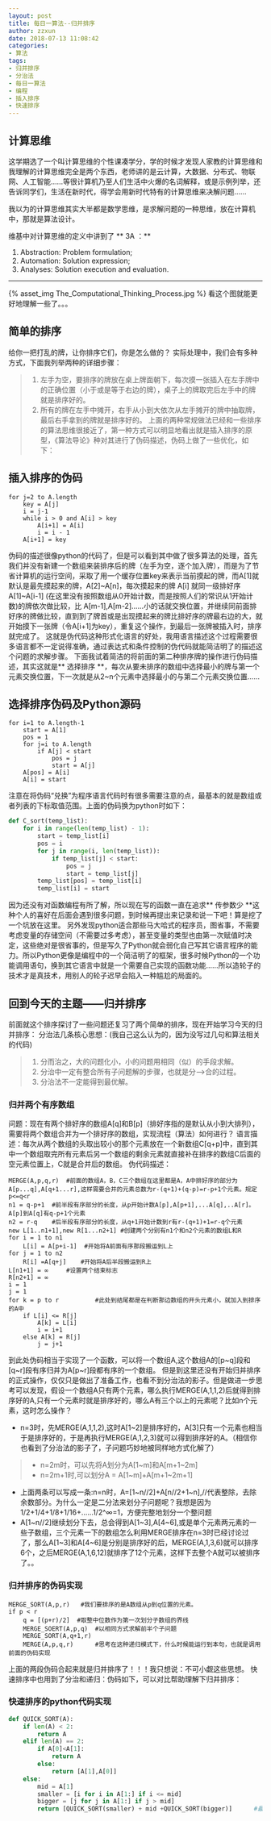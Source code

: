 ```yaml
---
layout: post
title: 每日一算法--归并排序
author: zzxun
date: 2018-07-13 11:08:42
categories:
- 算法
tags:
- 归并排序
- 分治法
- 每日一算法
- 编程
- 插入排序
- 快速排序
---
```


## 计算思维 ##
这学期选了一个叫计算思维的个性课凑学分，学的时候才发现人家教的计算思维和我理解的计算思维完全是两个东西，老师讲的是云计算，大数据、分布式、物联网、人工智能……等很计算机乃至人们生活中火爆的名词解释，或是示例列举，还告诉同学们，生活在新时代，得学会用新时代特有的计算思维来决解问题……

我以为的计算思维其实大半都是数学思维，是求解问题的一种思维，放在计算机中，那就是算法设计。

维基中对计算思维的定义中讲到了 ** 3A ：** 
1. Abstraction: Problem formulation;
2. Automation: Solution expression;
3. Analyses: Solution execution and evaluation.
<!--more-->
-----
{% asset_img The_Computational_Thinking_Process.jpg %}
看这个图就能更好地理解一些了。。。

## 简单的排序 ##
给你一把打乱的牌，让你排序它们，你是怎么做的？
实际处理中，我们会有多种方式，下面我列举两种的详细步骤：
> 1. 左手为空，要排序的牌放在桌上牌面朝下，每次摸一张插入在左手牌中的正确位置（小于或是等于右边的牌），桌子上的牌取完后左手中的牌就是排序好的。
> 2. 所有的牌在左手中摊开，右手从小到大依次从左手摊开的牌中抽取牌，最后右手拿到的牌就是排序好的。
上面的两种常规做法已经和一些排序的算法思维很接近了，第一种方式可以明显地看出就是插入排序的原型，《算法导论》种对其进行了伪码描述，伪码上做了一些优化，如下：
## 插入排序的伪码 ##
~~~
for j=2 to A.length   
    key = A[j]
    i = j-1
    while i > 0 and A[i] > key
        A[i+1] = A[i] 
        i = i - 1
    A[i+1] = key
~~~
>
伪码的描述很像python的代码了，但是可以看到其中做了很多算法的处理，首先我们并没有新建一个数组来装排序后的牌（左手为空，逐个加入牌），而是为了节省计算机的运行空间，采取了用一个缓存位置key来表示当前摸起的牌，而A[1]就默认是最先摸起来的牌，A[2]~A[n]，每次摸起来的牌 A[i] 就同一级排好序 A[1]~A[i-1] (在这里没有按照数组从0开始计数，而是按照人们的常识从1开始计数)的牌依次做比较，比 A[m-1],A[m-2]……小的话就交换位置，并继续同前面排好序的牌做比较，直到到了牌首或是出现摸起来的牌比排好序的牌最右边的大，就开始摸下一张牌（令A[i+1]为key），重复这个操作，到最后一张牌被插入时，排序就完成了。
这就是伪代码这种形式化语言的好处，我用语言描述这个过程需要很多语言都不一定说得准确，通过表达式和条件控制的伪代码就能简洁明了的描述这个问题的求解步骤。
下面我试着简洁的将前面的第二种排序牌的操作进行伪码描述，其实这就是** 选择排序 **，每次从要未排序的数组中选择最小的牌与第一个元素交换位置，下一次就是从2~n个元素中选择最小的与第二个元素交换位置……
## 选择排序伪码及Python源码 ##
~~~
for i=1 to A.length-1   
    start = A[1]
    pos = 1
    for j=i to A.length
        if A[j] < start
            pos = j
            start = A[j]
    A[pos] = A[i]
    A[i] = start
~~~
注意在将伪码“兑换”为程序语言代码时有很多需要注意的点，最基本的就是数组或者列表的下标取值范围。上面的伪码换为python时如下：
~~~python
def C_sort(temp_list):
    for i in range(len(temp_list) - 1):
        start = temp_list[i]
        pos = i
        for j in range(i, len(temp_list)):
            if temp_list[j] < start:
                pos = j
                start = temp_list[j]
        temp_list[pos] = temp_list[i]
        temp_list[i] = start
~~~
因为还没有对函数编程有所了解，所以现在写的函数一直在追求** 传参数少 **这种个人的喜好在后面会遇到很多问题，到时候再提出来记录和说一下吧！算是挖了一个坑放在这里。
另外发现python适合那些马大哈式的程序员，图省事，不需要考虑变量的存储空间（不需要过多考虑），甚至变量的类型也由第一次赋值时决定，这些绝对是很省事的，但是写久了Python就会弱化自己写其它语言程序的能力。所以Python更像是编程中的一个简洁明了的框架，很多时候Python的一个功能调用语句，换到其它语言中就是一个需要自己实现的函数功能……所以造轮子的技术才是真技术，用别人的轮子迟早会陷入一种尴尬的局面的。
## 回到今天的主题——归并排序 ##
前面就这个排序探讨了一些问题还复习了两个简单的排序，现在开始学习今天的归并排序：
分治法几条核心思想：(我自己这么认为的，因为没写过几句和算法相关的代码)
>1. 分而治之，大的问题化小，小的问题用相同（似）的手段求解。
>2. 分治中一定有整合所有子问题解的步骤，也就是分——>合的过程。
>3. 分治法不一定能得到最优解。
### 归并两个有序数组 ###
问题：现在有两个排好序的数组A[q]和B[p]（排好序指的是默认从小到大排列），需要将两个数组合并为一个排好序的数组，实现流程（算法）如何进行？
语言描述：每次从两个数组的头取出较小的那个元素放在一个新数组C[q+p]中，直到其中一个数组取完所有元素后另一个数组的剩余元素就直接补在排序的数组C后面的空元素位置上，C就是合并后的数组。
伪代码描述：
~~~
MERGE(A,p,q,r)  #前面的数组A，B，C三个数组在这里都是A，A中排好序的部分为A[p...q],A[q+1...r],这样需要合并的元素总数为r-(q+1)+(q-p)=r-p+1个元素。规定p<=q<r
n1 = q-p+1  #前半段有序部分的长度，从p开始计数A[p],A[p+1],...A[q],..A[r]。A[p]到A[q]有q-p+1个元素
n2 = r-q    #后半段有序部分的长度，从q+1开始计数到r有r-(q+1)+1=r-q个元素
new L[1..n1+1],new R[1...n2+1] #创建两个分别有n1个和n2个元素的数组L和R
for i = 1 to n1
    L[i] = A[p+i-1]  #开始将A前面有序那段搬运到L上
for j = 1 to n2
    R[i] =A[q+j]    #开始将A后半段搬运到R上
L[n1+1] = ∞     #设置两个结束标志
R[n2+1] = ∞
i = 1
j = 1
for k = p to r          #此处到结尾都是在判断那边数组的开头元素小，就加入到排序的A中
    if L[i] <= R[j]
        A[k] = L[i]
        i = i+1
    else A[k] = R[j]
        j = j+1
~~~
到此处伪码相当于实现了一个函数，可以将一个数组A,这个数组A的[p~q]段和[q~r]段有序归并为A[p~r]段都有序的一个数组。
但是到这里还没有开始归并排序的正式操作，仅仅只是做出了准备工作，也看不到分治法的影子。但是做进一步思考可以发现，假设一个数组A只有两个元素，哪么执行MERGE(A,1,1,2)后就得到排序好的A,只有一个元素时就是排序好的，哪么A有三个以上的元素呢？比如n个元素，这时怎么操作？
+ n=3时，先MERGE(A,1,1,2),这时A[1~2]是排序好的，A[3]只有一个元素也相当于是排序好的，于是再执行MERGE(A,1,2,3)就可以得到排序好的A。（相信你也看到了分治法的影子了，子问题巧妙地被同样地方式化解了）
>+ n=2m时，可以先将A划分为A[1~m]和A[m+1~2m]
>+ n=2m+1时,可以划分A = A[1~m]+A[m+1~2m+1]
+ 上面两条可以写成一条:n=n时，A=[1~n//2]+A[n//2+1~n],//代表整除，去除余数部分。为什么一定是二分法来划分子问题呢？我想是因为1/2+1/4+1/8+1/16+……1/2^∞=1，方便完整地划分一个整问题
+ A[1~n//2]继续划分下去，总会得到A[1~3],A[4~6],或是单个元素两元素的一些子数组，三个元素一下的数组怎么利用MERGE排序在n=3时已经讨论过了，那么A[1~3]和A[4~6]是分别是排序好的后，MERGE(A,1,3,6)就可以排序6个，之后MERGE(A,1,6,12)就排序了12个元素，这样下去整个A就可以被排序了。。
### 归并排序的伪码实现 ###
~~~
MERGE_SORT(A,p,r)   #我们要排序的是A数组从p到q位置的元素。
if p < r
    q = [(p+r)/2]  #取整中位数作为第一次划分子数组的界线
    MERGE_SOERT(A,p,q)  #以相同方式求解前半个子问题
    MERGE_SORT(A,q+1,r)
    MERGE(A,p,q,r)      #思考在这种递归模式下，什么时候能运行到本句，也就是调用前面的伪码实现
~~~
上面的两段伪码合起来就是归并排序了！！！我只想说：不可小觑这些思想。
快速排序中也用到了分治和递归：伪码如下，可以对比帮助理解下归并排序：
### 快速排序的python代码实现 ###
~~~python
def QUICK_SORT(A):
    if len(A) < 2:
        return A
    elif len(A) == 2:
        if A[0]<A[1]:
            return A
        else:
            return [A[1],A[0]]
    else:
        mid = A[1]
        smaller = [i for i in A[1:] if i <= mid]
        bigger = [j for j in A[1:] if j > mid]
        return [QUICK_SORT(smaller) + mid +QUICK_SORT(bigger)]      #最后一句这递归调用实现了子问题的划分，return 加[]又整合了所有子问题的求解
~~~


